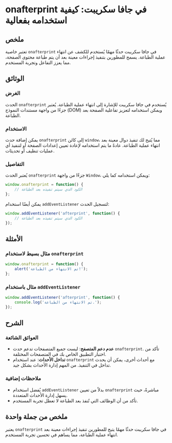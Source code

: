 <!--
Meta Description: # onafterprint في جافا سكريبت: كيفية استخدامه بفعالية ## ملخص تعتبر خاصية `onafterprint` في جافا سكريبت حدثًا مهمًا يُستخدم للكشف عن انتهاء عملية الطب...
Meta Keywords: onafterprint, الطباعة, بعد, window, addeventlistener
-->

# onafterprint في جافا سكريبت: كيفية استخدامه بفعالية

## ملخص
تعتبر خاصية `onafterprint` في جافا سكريبت حدثًا مهمًا يُستخدم للكشف عن انتهاء عملية الطباعة. يسمح للمطورين بتنفيذ إجراءات معينة بعد أن يتم طباعة محتوى الصفحة، مما يعزز التفاعل وتجربة المستخدم.

## الوثائق
### الغرض
الحدث `onafterprint` يُستخدم في جافا سكريبت للإشارة إلى انتهاء عملية الطباعة. يُعتبر جزءًا من واجهة مستندات النموذج (DOM) ويمكن استخدامه لتعزيز تفاعلية الصفحة بعد الطباعة.

### الاستخدام
يمكن إضافة حدث `onafterprint` إلى كائن `window`، مما يُتيح لك تنفيذ دوال معينة بعد انتهاء عملية الطباعة. عادةً ما يتم استخدامه لإعادة تعيين إعدادات الصفحة أو لتنفيذ أي عمليات تنظيف أو تحديثات.

### التفاصيل
يُعتبر الحدث `onafterprint` جزءًا من واجهة `Window`، ويمكن استخدامه كما يلي:

```javascript
window.onafterprint = function() {
    // الكود الذي سيتم تنفيذه بعد الطباعة
};
```

يمكن أيضًا استخدام `addEventListener` لتسجيل الحدث:

```javascript
window.addEventListener('afterprint', function() {
    // الكود الذي سيتم تنفيذه بعد الطباعة
});
```

## الأمثلة
### مثال بسيط لاستخدام `onafterprint`
```javascript
window.onafterprint = function() {
    alert('تم الانتهاء من الطباعة!');
};
```

### مثال باستخدام `addEventListener`
```javascript
window.addEventListener('afterprint', function() {
    console.log('تم الانتهاء من الطباعة.');
});
```

## الشرح
### العوائق الشائعة
- **عدم دعم المتصفح**: ليست جميع المتصفحات تدعم حدث `onafterprint`. تأكد من اختبار التطبيق الخاص بك في المتصفحات المختلفة.
- **تداخل الأحداث**: عند استخدام `onafterprint` مع أحداث أخرى، يمكن أن يحدث تداخل في التنفيذ. من المهم إدارة الأحداث بشكل جيد.

### ملاحظات إضافية
- يُفضل استخدام `addEventListener` بدلاً من تعيين `onafterprint` مباشرةً، حيث يسهل إدارة الأحداث المتعددة.
- تأكد من أن الوظائف التي تُنفذ بعد الطباعة لا تعطل تجربة المستخدم.

## ملخص من جملة واحدة
يعتبر `onafterprint` في جافا سكريبت حدثًا مهمًا يتيح للمطورين تنفيذ إجراءات معينة بعد انتهاء عملية الطباعة، مما يساهم في تحسين تجربة المستخدم.